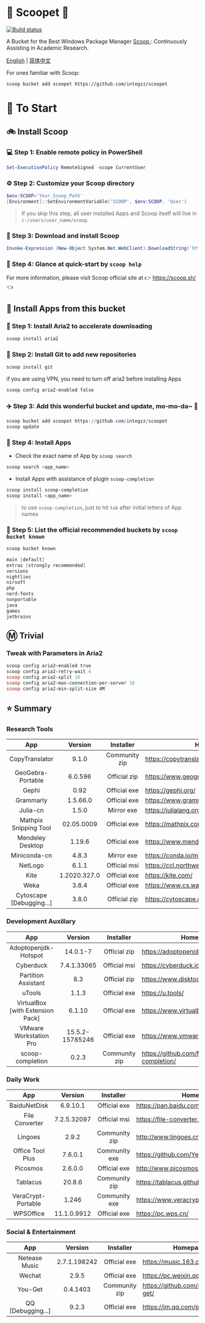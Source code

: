 <div align="left">
<h1 align="left"> 🍨 Scoopet 🍨 </h1>
</div>

[![Build status](https://ci.appveyor.com/api/projects/status/kbd3a9mibncbx8ds?svg=true)](https://ci.appveyor.com/project/integzz/scoopet)

<div>
<p> A Bucket for the Best Windows Package Manager <a href="https://github.com/lukesampson/scoop"> Scoop </a>: Continuously Assisting in Academic Research.
</p>

<p align="left">
        <a href="README.md">English</a> | <a href="README_CN.md">简体中文</a>
</p>
</div>

For ones familiar with Scoop:

```
scoop bucket add scoopet https://github.com/integzz/scoopet
```

# :running: To Start

## :bike: Install Scoop

### :computer: Step 1: Enable remote policy in PowerShell

```powershell
Set-ExecutionPolicy RemoteSigned -scope CurrentUser
```

### :gear: Step 2: Customize your Scoop directory

```powershell
$env:SCOOP='Your_Scoop_Path'
[Environment]::SetEnvironmentVariable('SCOOP', $env:SCOOP, 'User')
```

> If you skip this step, all user installed Apps and Scoop itself will live in `c:/users/user_name/scoop`.

### :hammer: Step 3: Download and install Scoop

```powershell
Invoke-Expression (New-Object System.Net.WebClient).DownloadString('https://get.scoop.sh')
```

### :book: Step 4: Glance at quick-start by `scoop help`

For more information, please visit Scoop official site at 👉 https://scoop.sh/ 👈

## :car: Install Apps from this bucket

### :train: Step 1: Install Aria2 to accelerate downloading

```powershell
scoop install aria2
```

### :ticket: Step 2: Install Git to add new repositories

```powershell
scoop install git
```

if you are using VPN, you need to turn off aria2 before installing Apps

```powershell
scoop config aria2-enabled false
```

### :airplane: Step 3: Add this wonderful bucket and update, mo-mo-da~ :kiss:

```powershell
scoop bucket add scoopet https://github.com/integzz/scoopet
scoop update
```

### :rocket: Step 4: Install Apps

- Check the exact name of App by `scoop search`

```powershell
scoop search <app_name>
```

- Install Apps with assistance of plugin `scoop-completion`

```powershell
scoop install scoop-completion
scoop install <app_name>
```

> to use `scoop-completion`, just to hit `tab` after initial letters of App names

### :100: Step 5: List the official recommended buckets by `scoop bucket known`

```powershell
scoop bucket known

main [default]
extras [strongly recommended]
versions
nightlies
nirsoft
php
nerd-fonts
nonportable
java
games
jetbrains
```

## :m: Trivial

### Tweak with Parameters in Aria2

```powershell
scoop config aria2-enabled true
scoop config aria2-retry-wait 4
scoop config aria2-split 16
scoop config aria2-max-connection-per-server 16
scoop config aria2-min-split-size 4M
```

## :star: Summary

### Research Tools

|           App            |   Version    |   Installer   | Homepage                                  |
| :----------------------: | :----------: | :-----------: | ----------------------------------------- |
|      CopyTranslator      |    9.1.0     | Community zip | https://copytranslator.github.io/         |
|    GeoGebra-Portable     |   6.0.596    | Official zip  | https://www.geogebra.org/                 |
|          Gephi           |     0.92     | Official exe  | https://gephi.org/                        |
|        Grammarly         |   1.5.66.0   | Official exe  | https://www.grammarly.com/native/windows/ |
|         Julia-cn         |    1.5.0     |  Mirror exe   | https://julialang.org/                    |
|  Mathpix Snipping Tool   |  02.05.0009  | Official exe  | https://mathpix.com/                      |
|     Mendeley Desktop     |    1.19.6    | Official exe  | https://www.mendeley.com/                 |
|       Miniconda-cn       |    4.8.3     |  Mirror exe   | https://conda.io/miniconda.html/          |
|         NetLogo          |    6.1.1     | Official msi  | https://ccl.northwestern.edu/netlogo/     |
|           Kite           | 1.2020.327.0 | Official exe  | https://kite.com/                         |
|           Weka           |    3.8.4     | Official exe  | https://www.cs.waikato.ac.nz/ml/weka/     |
| Cytoscape [Debugging...] |    3.8.0     | Official zip  | https://cytoscape.org/                    |

### Development Auxillary

|               App                |     Version     |   Installer   | Homepage                                        |
| :------------------------------: | :-------------: | :-----------: | ----------------------------------------------- |
|       Adoptopenjdk-Hotspot       |    14.0.1-7     | Official zip  | https://adoptopenjdk.net/                       |
|            Cyberduck             |   7.4.1.33065   | Official msi  | https://cyberduck.io/                           |
|       Partition Assistant        |       8.3       | Official zip  | https://www.disktool.cn/                        |
|              uTools              |      1.1.3      | Official exe  | https://u.tools/                                |
| VirtualBox [with Extension Pack] |     6.1.10      | Official exe  | https://www.virtualbox.org/                     |
|      VMware Workstation Pro      | 15.5.2-15785246 | Official exe  | https://www.vmware.com/                         |
|         scoop-completion         |      0.2.3      | Community zip | https://github.com/Moeologist/scoop-completion/ |

### Daily Work

|        App         |   Version   |   Installer   | Homepage                                     |
| :----------------: | :---------: | :-----------: | -------------------------------------------- |
|    BaiduNetDisk    |  6.9.10.1   | Official exe  | https://pan.baidu.com/                       |
|   File Converter   | 7.2.5.32097 | Official msi  | https://file-converter.org/                  |
|      Lingoes       |    2.9.2    | Community zip | http://www.lingoes.cn/                       |
|  Office Tool Plus  |   7.6.0.1   | Community exe | https://github.com/YerongAI/Office-Tool/     |
|      Picosmos      |   2.6.0.0   | Official exe  | http://www.picosmos.net/                     |
|      Tablacus      |   20.8.6    | Community zip | https://tablacus.github.io/explorer_en.html/ |
| VeraCrypt-Portable |    1.246    | Community exe | https://www.veracrypt.fr/                    |
|     WPSOffice      | 11.1.0.9912 | Official exe  | https://pc.wps.cn/                           |


### Social & Entertainment

|        App        |   Version    |   Installer   | Homepage                            |
| :---------------: | :----------: | :-----------: | ----------------------------------- |
|   Netease Music   | 2.7.1.198242 | Official exe  | https://music.163.com/              |
|      Wechat       |    2.9.5     | Official exe  | https://pc.weixin.qq.com/           |
|      You-Get      |   0.4.1403   | Community zip | https://github.com/soimort/you-get/ |
| QQ [Debugging...] |    9.2.3     | Official exe  | https://im.qq.com/pcqq/             |
